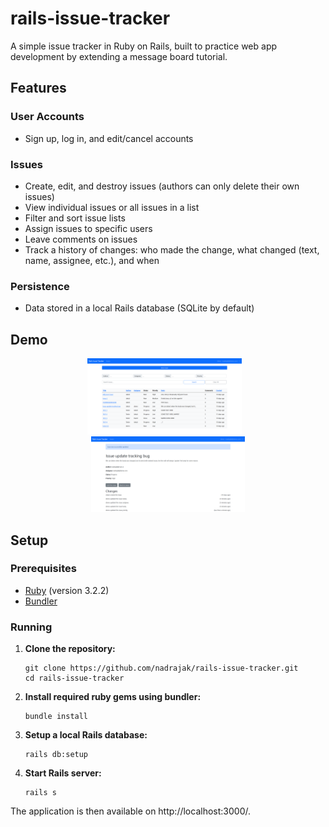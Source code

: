 # rails-issue-tracker
A simple issue tracker in Ruby on Rails, built to practice web app development by extending a message board tutorial.

## Features
### User Accounts
- Sign up, log in, and edit/cancel accounts
### Issues
- Create, edit, and destroy issues (authors can only delete their own issues)
- View individual issues or all issues in a list
- Filter and sort issue lists
- Assign issues to specific users
- Leave comments on issues
- Track a history of changes: who made the change, what changed (text, name, assignee, etc.), and when
### Persistence
- Data stored in a local Rails database (SQLite by default)

## Demo
<p align="middle">
    <img src="https://github.com/nadrajak/rails-issue-tracker/blob/main/docs/demo_issue_list.png" alt="Demo img of an issue list" width="49%"/>
    &nbsp;&nbsp;
    <img src="https://github.com/nadrajak/rails-issue-tracker/blob/main/docs/demo_issue.png" alt="Demo img of an individual issue" width="49%"/>
</p>

## Setup
### Prerequisites
- [Ruby](https://www.ruby-lang.org/en/) (version 3.2.2)
- [Bundler](https://bundler.io/)
### Running
1. **Clone the repository:**
    ```
    git clone https://github.com/nadrajak/rails-issue-tracker.git
    cd rails-issue-tracker
    ```
2. **Install required ruby gems using bundler:**
    ```
    bundle install
    ```
3. **Setup a local Rails database:**
    ```
    rails db:setup
    ```
4. **Start Rails server:**
    ```
    rails s
    ```

The application is then available on http://localhost:3000/.
